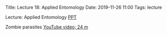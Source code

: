 Title: Lecture 18: Applied Entomology
Date: 2019-11-26 11:00
Tags: lecture

<!---
[Pollination (PPT)](/pdfs/pollination.ppt)
--->

Lecture: Applied Entomology [PPT](/pdfs/applied-ent.ppt)

Zombie parasites [YouTube video; 24 m](https://youtu.be/3n4kt-hOpzc)
